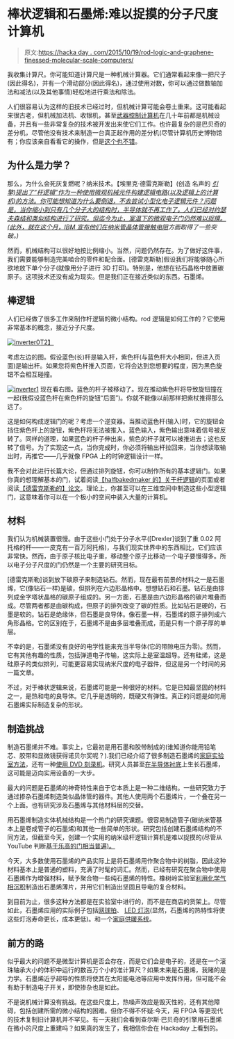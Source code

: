 # 棒状逻辑和石墨烯:难以捉摸的分子尺度计算机

> 原文:[https://hacka day . com/2015/10/19/rod-logic-and-graphene-finessed-molecular-scale-computers/](https://hackaday.com/2015/10/19/rod-logic-and-graphene-elusive-molecule-scale-computers/)

我收集计算尺。你可能知道计算尺是一种机械计算器。它们通常看起来像一把尺子(因此得名)，并有一个滑动部分(因此得名)，通过使用对数，你可以通过做数轴加法和减法(以及其他事情)轻松地进行乘法和除法。

人们很容易认为这样的旧技术已经过时，但机械计算可能会卷土重来。这可能看起来很古老，但机械加法机、收银机，甚至[武器控制计算机](https://www.youtube.com/watch?v=s1i-dnAH9Y4)在几十年前都是机械设备，并且有一些非常复杂的技术被开发出来使它们工作。也许最复杂的是巴贝奇的差分机，尽管他没有技术来制造一台真正起作用的差分机(尽管计算机历史博物馆有；你应该亲自看看它的操作，但是[这个也不错](https://www.youtube.com/watch?v=XSkGY6LchJs)。

## 为什么是力学？

那么，为什么会死灰复燃呢？纳米技术。【埃里克·德雷克斯勒】(创造 名声的 *[引擎)提出了“杆逻辑”作为一种使用微观机械元件构建逻辑电路(以及逻辑上的计算机)的方法。你可能想知道为什么要倒退，不去尝试小型化电子逻辑元件？问题是，当你缩小到只有几个分子大的结构时，半导体就不再工作了。人们已经对约瑟夫森结和类似结构进行了研究，但迄今为止，室温下的微观电子门仍然难以捉摸。(此外，就在这个月，IBM 宣布他们在](https://en.wikipedia.org/wiki/Engines_of_Creation)[纳米管晶体管接触电阻](https://www-03.ibm.com/press/us/en/pressrelease/47767.wss)方面取得了一些突破。)*

然而，机械结构可以很好地按比例缩小。当然，问题仍然存在。为了做好这件事，我们需要能够制造完美啮合的零件和配合面。[德雷克斯勒]假设我们将能够随心所欲地放下单个分子(就像用分子进行 3D 打印)。特别是，他想在钻石晶格中放置碳原子。这项技术还没有成为现实。但是我们正在接近类似的东西。石墨烯。

## 棒逻辑

人们已经做了很多工作来制作杆逻辑的微小结构。rod 逻辑是如何工作的？它使用非常基本的概念，接近分子尺度。

[![inverter0](../Images/67771829b69444f7d7e4f6486b70ab2e.png)T2】](https://hackaday.com/wp-content/uploads/2015/10/inverter0.png)

考虑左边的图。假设蓝色(长)杆是输入杆，紫色杆(与蓝色杆大小相同，但进入页面)是输出杆。如果您将紫色杆推入页面，它将会达到您想要的程度，因为黑色旋钮不会相互碰撞。

[![inverter1](../Images/3198fcee04faad2f185b09215ff0a355.png)](https://hackaday.com/wp-content/uploads/2015/10/inverter1.png) 现在看右图。蓝色的杆子被移动了。现在推动紫色杆将导致旋钮撞在一起(我假设蓝色杆在紫色杆的旋钮“后面”)。你就不能像以前那样把紫杖推得那么远了。

这是如何构成逻辑门的呢？考虑一个逆变器。当推动蓝色杆(输入)时，它的旋钮会挡住紫色杆上的旋钮，紫色杆将无法被推入。蓝色输入，紫色输出意味着信号被反转了。同样的道理，如果蓝色的杆子伸出来，紫色的杆子就可以被推进去；这也反转了信号。为了实现这一点，当你完成时，你必须将输出杆拉回来，当你想读取输出时，再推它——几乎就像 FPGA 上的时钟逻辑设计一样。

我不会对此进行长篇大论，但通过排列旋钮，你可以制作所有的基本逻辑门。如果你真的想理解基本的门，试着阅读[【halfbakedmaker 的】关于杆逻辑](http://www.halfbakedmaker.org/blog/58)的页面或者阅读[【德雷克斯勒的】论文](http://dspace.mit.edu/handle/1721.1/27999)。理论上，你甚至可以在三维空间中制造这些小型逻辑门，这意味着你可以在一个极小的空间中装入大量的计算机。

## 材料

我们认为机械装置很慢。由于这些小门处于分子水平([Drexler]谈到了重 0.02 阿托格的杆——一皮克有一百万阿托格)，与我们现实世界中的东西相比，它们应该非常快。然而，由于原子核比电子重，移动整个原子比移动一个电子要慢得多。所以电子分子尺度的门仍然是一个主要的研究目标。

[德雷克斯勒]谈到放下碳原子来制造钻石。然而，现在最有前景的材料之一是石墨烯，它(像钻石一样)是碳，但排列在六边形晶格中。想想钻石和石墨。钻石是由排列成金字塔状晶格的碳原子组成的。另一方面，石墨是由六边形晶格的碳片堆叠而成。尽管两者都是由碳构成，但原子的排列改变了碳的性质。比如钻石是硬的，石墨是软的。钻石是绝缘体，但石墨是良导体。像石墨一样，石墨烯的原子排列成六角形晶格。它的区别在于，石墨烯不是由多层堆叠而成，而是只有一个原子厚的单层。

不幸的是，石墨烯没有良好的电学性能来充当半导体(它的带隙电压为零)。然而，它有其他有趣的性质，包括弹道电子传输，这实际上是室温超导。还有硅烯，这是硅原子的类似排列，可能更容易实现纳米尺度的电子器件，但这是另一个时间的另一篇文章。

不过，对于棒状逻辑来说，石墨烯可能是一种很好的材料。它是已知最坚固的材料之一，是热和电的良导体。它几乎是透明的，既硬又有弹性。真正的问题是如何用石墨烯实际制造复杂的形状。

## 制造挑战

制造石墨烯并不难。事实上，它最初是用石墨和胶带制成的(谁知道你能用铅笔芯、胶带和显微镜获得诺贝尔奖呢？).我们已经介绍了很多制造石墨烯的[家庭实验室方法](http://hackaday.com/2013/04/09/synthesizing-graphene-in-your-basement-laboratory/)，还有一种[使用 DVD 刻录机](http://hackaday.com/2012/12/21/making-graphene-with-a-dvd-burner/)。研究人员甚至[在半导体衬底](http://hackaday.com/2015/10/14/graphene-grown-on-semiconductors-big-step-toward-manufacturability/)上生长石墨烯，这可能是迈向实用设备的一大步。

最大的问题是石墨烯的神奇特性来自于它本质上是一种二维结构。一些研究致力于通过掺杂石墨烯制造类似晶体管的器件。其他人使用两个石墨烯片，一个叠在另一个上面。也有研究涉及石墨烯与其他材料层的交替。

用石墨烯制造实体机械结构是一个热门的研究课题。很容易制造管子(碳纳米管基本上是卷成管子的石墨烯)和其他一些简单的形状。研究包括创建石墨烯结构的不同方法，但截至今天，创建一个实用的纳米级杆逻辑计算机是难以捉摸的(尽管从 YouTube 判断[基于乐高的门相当普遍)。](https://www.youtube.com/watch?v=5X_Ft4YR_wU)

今天，大多数使用石墨烯的产品实际上是将石墨烯用作聚合物中的树脂，因此这种材料基本上是普通的塑料，充满了时髦的词汇。然而，已经有研究在聚合物中使用石墨烯作为增强材料，赋予聚合物一些纯石墨烯的特性。橡树岭实验室[利用化学气相沉积](https://www.ornl.gov/news/ornl-demonstrates-first-large-scale-graphene-composite-fabrication)制造出石墨烯薄片，并用它们制造出坚固且导电的复合材料。

到目前为止，很多这种方法都是在实验室中进行的，而不是在商店的货架上。尽管如此，石墨烯应用的实际例子包括[网球拍](http://www.head.com/us/home/)、 [LED 灯泡](http://www.bbc.com/news/science-environment-32100071)(显然，石墨烯的热特性将使这些灯泡寿命更长，成本更低)。和一个[家庭供暖系统](http://xefro.com/)。

## 前方的路

似乎最大的问题不是微型计算机是否会存在，而是它们会是电子的，还是在一个滚珠轴承大小的体积中运行的数百万个小的准计算尺？如果未来是石墨烯，我赌的是力学。石墨烯近乎超导的性质将使其在太阳能电池等应用中发挥作用，但可能不会有助于制造电子开关，即使掺杂也是如此。

不是说机械计算没有挑战。在这些尺度上，热噪声效应是毁灭性的，还有其他障碍，包括创建所需的微小结构的困难。但你不得不怀疑:今天，用 FPGA 等更现代的技术复制旧计算机并不罕见。有一天我们会看到查尔斯·巴贝奇的引擎用石墨烯在微小的尺度上重建吗？如果真的发生了，我相信你会在 Hackaday 上看到的。
